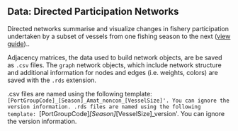## Data: Directed Participation Networks

Directed networks summarise and visualize changes in fishery participation undertaken by a subset of vessels from one fishing season to the next ([view guide](https://github.com/mfisher5/ParticipationNetworks/blob/master/doc/Guide_To_Directed_Networks.md)).. 

Adjacency matrices, the data used to build network objects, are be saved as `.csv` files. The `graph` network objects, which include network structure and additional information for nodes and edges (i.e. weights, colors) are saved with the `.rds` extension. 

.csv files are named using the following template: `[PortGroupCode]_[Season]_Amat_noncon_[VesselSize]'. You can ignore the version information.
.rds files are named using the following template: `[PortGroupCode]_[Season]_[VesselSize]_version'. You can ignore the version information.


